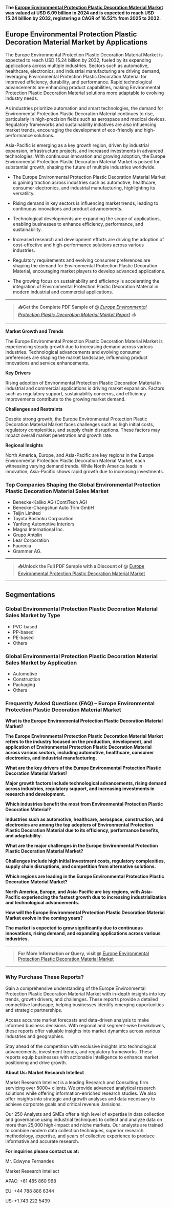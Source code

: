 <p><strong>The <a href="https://www.marketresearchintellect.com/download-sample/?rid=984939&amp;utm_source=Pulse-April-Europe&amp;utm_medium=852">Europe Environmental Protection Plastic Decoration Material Market</a> was valued at USD 6.09 billion in 2024 and is expected to reach USD 15.24 billion by 2032, registering a CAGR of 16.52% from 2025 to 2032.</strong></p><h2>Europe Environmental Protection Plastic Decoration Material Market by Applications&nbsp;</h2><p><p>The Europe Environmental Protection Plastic Decoration Material Market is expected to reach USD 15.24 billion by 2032, fueled by its expanding applications across multiple industries. Sectors such as automotive, healthcare, electronics, and industrial manufacturing are driving demand, leveraging Environmental Protection Plastic Decoration Material for improved efficiency, durability, and performance. Rapid technological advancements are enhancing product capabilities, making Environmental Protection Plastic Decoration Material solutions more adaptable to evolving industry needs.</p><p>As industries prioritize automation and smart technologies, the demand for Environmental Protection Plastic Decoration Material continues to rise, particularly in high-precision fields such as aerospace and medical devices. Regulatory frameworks and sustainability initiatives are also influencing market trends, encouraging the development of eco-friendly and high-performance solutions.</p><p>Asia-Pacific is emerging as a key growth region, driven by industrial expansion, infrastructure projects, and increased investments in advanced technologies. With continuous innovation and growing adoption, the Europe Environmental Protection Plastic Decoration Material Market is poised for substantial growth, shaping the future of multiple industries worldwide.</p></p><ul><li><p>The Europe Environmental Protection Plastic Decoration Material Market is gaining traction across industries such as automotive, healthcare, consumer electronics, and industrial manufacturing, highlighting its versatility.</p></li><li><p>Rising demand in key sectors is influencing market trends, leading to continuous innovations and product advancements.</p></li><li><p>Technological developments are expanding the scope of applications, enabling businesses to enhance efficiency, performance, and sustainability.</p></li><li><p>Increased research and development efforts are driving the adoption of cost-effective and high-performance solutions across various industries.</p></li><li><p>Regulatory requirements and evolving consumer preferences are shaping the demand for Environmental Protection Plastic Decoration Material, encouraging market players to develop advanced applications.</p></li><li><p>The growing focus on sustainability and efficiency is accelerating the integration of Environmental Protection Plastic Decoration Material in modern industrial and commercial applications.</p></li></ul><hr /><blockquote><p><strong><span class="font-[700]">📥Get the Complete PDF Sample of @ </span></strong><em><span class="font-[700]"><a href="https://www.marketresearchintellect.com/download-sample/?rid=984939&amp;utm_source=Pulse-April-Europe&amp;utm_medium=852" target="_blank" data-tracking-control-name="article-ssr-frontend-pulse_little-text-block" data-tracking-will-navigate="" data-test-link="">Europe Environmental Protection Plastic Decoration Material Market Report</a>&nbsp;📥</span></em></p></blockquote><hr /><p class="" data-start="77" data-end="360"><strong data-start="77" data-end="105">Market Growth and Trends</strong></p><p class="" data-start="77" data-end="360">The Europe Environmental Protection Plastic Decoration Material Market is experiencing steady growth due to increasing demand across various industries. Technological advancements and evolving consumer preferences are shaping the market landscape, influencing product innovations and service enhancements.</p><p class="" data-start="362" data-end="606"><strong data-start="362" data-end="377">Key Drivers</strong></p><p class="" data-start="362" data-end="606">Rising adoption of Environmental Protection Plastic Decoration Material in industrial and commercial applications is driving market expansion. Factors such as regulatory support, sustainability concerns, and efficiency improvements contribute to the growing market demand.</p><p class="" data-start="608" data-end="849"><strong data-start="608" data-end="637">Challenges and Restraints</strong></p><p class="" data-start="608" data-end="849">Despite strong growth, the Europe Environmental Protection Plastic Decoration Material Market faces challenges such as high initial costs, regulatory complexities, and supply chain disruptions. These factors may impact overall market penetration and growth rate.</p><p class="" data-start="851" data-end="1095"><strong data-start="851" data-end="872">Regional Insights</strong></p><p class="" data-start="851" data-end="1095">North America, Europe, and Asia-Pacific are key regions in the Europe Environmental Protection Plastic Decoration Material Market, each witnessing varying demand trends. While North America leads in innovation, Asia-Pacific shows rapid growth due to increasing investments.</p><p><h3>Top Companies Shaping the Global Environmental Protection Plastic Decoration Material Sales Market </h3><ul><li>Benecke-Kaliko AG (ContiTech AG)</li><li>Benecke-Changshun Auto Trim GmbH</li><li>Teijin Limited</li><li>Toyota Boshoku Corporation</li><li>Yanfeng Automotive Interiors</li><li>Magna International Inc.</li><li>Grupo Antolin</li><li>Lear Corporation</li><li>Faurecia</li><li>Grammer AG.</li></ul></p><hr /><blockquote><p><strong>📥Unlock the Full PDF Sample with a Discount of @</strong> <a href="https://www.marketresearchintellect.com/ask-for-discount/?rid=984939&amp;utm_source=Pulse-April-Europe&amp;utm_medium=852">Europe Environmental Protection Plastic Decoration Material Market</a></p></blockquote><hr /><p><h2>Segmentations</h2><h3>Global Environmental Protection Plastic Decoration Material Sales Market by Type</h3><ul><li>PVC-based</li><li>PP-based</li><li>PE-based</li><li>Others</li></ul><h3>Global Environmental Protection Plastic Decoration Material Sales Market by Application</h3><ul><li>Automotive</li><li>Construction</li><li>Packaging</li><li>Others</li></ul></p><h3><strong>Frequently Asked Questions (FAQ) &ndash; Europe Environmental Protection Plastic Decoration Material Market</strong></h3><p><strong>What is the Europe Environmental Protection Plastic Decoration Material Market?</strong></p><p><strong>The Europe Environmental Protection Plastic Decoration Material Market refers to the industry focused on the production, development, and application of Environmental Protection Plastic Decoration Material across various sectors, including automotive, healthcare, consumer electronics, and industrial manufacturing.</strong></p><p><strong>What are the key drivers of the Europe Environmental Protection Plastic Decoration Material Market?</strong></p><p><strong>Major growth factors include technological advancements, rising demand across industries, regulatory support, and increasing investments in research and development.</strong></p><p><strong>Which industries benefit the most from Environmental Protection Plastic Decoration Material?</strong></p><p><strong>Industries such as automotive, healthcare, aerospace, construction, and electronics are among the top adopters of Environmental Protection Plastic Decoration Material due to its efficiency, performance benefits, and adaptability.</strong></p><p><strong>What are the major challenges in the Europe Environmental Protection Plastic Decoration Material Market?</strong></p><p><strong>Challenges include high initial investment costs, regulatory complexities, supply chain disruptions, and competition from alternative solutions.</strong></p><p><strong>Which regions are leading in the Europe Environmental Protection Plastic Decoration Material Market?</strong></p><p><strong>North America, Europe, and Asia-Pacific are key regions, with Asia-Pacific experiencing the fastest growth due to increasing industrialization and technological advancements.</strong></p><p><strong>How will the Europe Environmental Protection Plastic Decoration Material Market evolve in the coming years?</strong></p><p><strong>The market is expected to grow significantly due to continuous innovations, rising demand, and expanding applications across various industries.</strong></p><hr /><blockquote><p><span class="font-[700]"><strong>For More Information or Query, visit&nbsp;@</strong>&nbsp;</span><span class="font-[700]"><a href="https://www.marketresearchintellect.com/product/global-environmental-protection-plastic-decoration-material-sales-market/?utm_source=Linkedin&utm_medium=852" target="_blank" data-tracking-control-name="article-ssr-frontend-pulse_little-text-block" data-tracking-will-navigate="" data-test-link="">Europe Environmental Protection Plastic Decoration Material Market</a></span></p></blockquote><hr /><h3><strong data-start="0" data-end="31">Why Purchase These Reports?</strong></h3><p class="" data-start="35" data-end="297">Gain a comprehensive understanding of the Europe Environmental Protection Plastic Decoration Material Market with in-depth insights into key trends, growth drivers, and challenges. These reports provide a detailed competitive landscape, helping businesses identify emerging opportunities and strategic partnerships.</p><p class="" data-start="299" data-end="540">Access accurate market forecasts and data-driven analysis to make informed business decisions. With regional and segment-wise breakdowns, these reports offer valuable insights into market dynamics across various industries and geographies.</p><p class="" data-start="542" data-end="784">Stay ahead of the competition with exclusive insights into technological advancements, investment trends, and regulatory frameworks. These reports equip businesses with actionable intelligence to enhance market positioning and drive growth.</p><p><strong><span class="font-[700]">About Us: Market Research Intellect</span></strong></p><p><span class="">Market Research Intellect is a leading Research and Consulting firm servicing over 5000+ clients. We provide advanced analytical research solutions while offering information-enriched research studies.&nbsp;</span>We also offer insights into strategic and growth analyses and data necessary to achieve corporate goals and critical revenue Janisions.</p><p><span class="">Our 250 Analysts and SMEs offer a high level of expertise in data collection and governance using industrial techniques to collect and analyze data on more than 25,000 high-impact and niche markets. Our analysts are trained to combine modern data collection techniques, superior research methodology, expertise, and years of collective experience to produce informative and accurate research.</span></p><p><strong>For inquiries please contact us at:</strong></p><p>Mr. Edwyne Fernandes</p><p>Market Research Intellect</p><p>APAC: +61 485 860 968</p><p>EU: +44 788 886 6344</p><p>US: +1 743 222 5439</p>